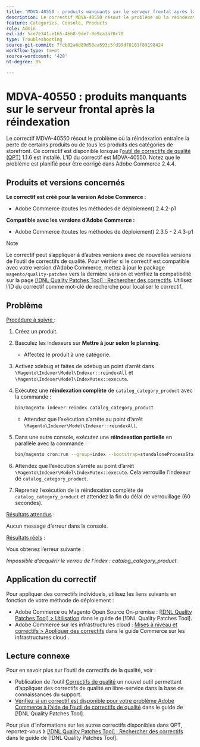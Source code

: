 ```yaml
---
title: 'MDVA-40550 : produits manquants sur le serveur frontal après la réindexation'
description: Le correctif MDVA-40550 résout le problème où la réindexation entraîne la perte de certains produits ou de tous les produits des catégories de storefront. Ce correctif est disponible lorsque l’outil [Outil de correctifs de la qualité (QPT)](https://experienceleague.adobe.com/en/docs/commerce-operations/tools/quality-patches-tool/quality-patches-tool-to-self-serve-quality-patches) 1.1.6 est installé. L’ID du correctif est MDVA-40550. Notez que le problème est planifié pour être corrigé dans Adobe Commerce 2.4.4.
feature: Categories, Console, Products
role: Admin
exl-id: 5ce7e341-e165-4668-9de7-8e9ca3a70c70
type: Troubleshooting
source-git-commit: 7fdb02a6d89d50ea593c5fd99d78101f89198424
workflow-type: tm+mt
source-wordcount: '428'
ht-degree: 0%

---
```


# MDVA-40550 : produits manquants sur le serveur frontal après la réindexation

Le correctif MDVA-40550 résout le problème où la réindexation entraîne la perte de certains produits ou de tous les produits des catégories de storefront. Ce correctif est disponible lorsque l’[outil de correctifs de qualité (QPT)](https://experienceleague.adobe.com/en/docs/commerce-operations/tools/quality-patches-tool/quality-patches-tool-to-self-serve-quality-patches) 1.1.6 est installé. L’ID du correctif est MDVA-40550. Notez que le problème est planifié pour être corrigé dans Adobe Commerce 2.4.4.

## Produits et versions concernés

**Le correctif est créé pour la version Adobe Commerce :**

* Adobe Commerce (toutes les méthodes de déploiement) 2.4.2-p1

**Compatible avec les versions d’Adobe Commerce :**

* Adobe Commerce (toutes les méthodes de déploiement) 2.3.5 - 2.4.3-p1

>[!NOTE]
>
>Le correctif peut s’appliquer à d’autres versions avec de nouvelles versions de l’outil de correctifs de qualité. Pour vérifier si le correctif est compatible avec votre version d’Adobe Commerce, mettez à jour le package `magento/quality-patches` vers la dernière version et vérifiez la compatibilité sur la page [[!DNL Quality Patches Tool] : Rechercher des correctifs](https://experienceleague.adobe.com/en/docs/commerce-operations/tools/quality-patches-tool/quality-patches-tool-to-self-serve-quality-patches). Utilisez l’ID du correctif comme mot-clé de recherche pour localiser le correctif.

## Problème

<u>Procédure à suivre </u> :

1. Créez un produit.
1. Basculez les indexeurs sur **Mettre à jour selon le planning**.
   * Affectez le produit à une catégorie.
1. Activez xdebug et faites de xdebug un point d’arrêt dans `\Magento\Indexer\Model\Indexer::reindexAll` et `\Magento\Indexer\Model\IndexMutex::execute`.
1. Exécutez une **réindexation complète** de `catalog_category_product` avec la commande :

   ```bash
   bin/magento indexer:reindex catalog_category_product
   ```

   * Attendez que l’exécution s’arrête au point d’arrêt `\Magento\Indexer\Model\Indexer::reindexAll`.

1. Dans une autre console, exécutez une **réindexation partielle** en parallèle avec la commande :

   ```bash
   bin/magento cron:run --group=index --bootstrap=standaloneProcessStarted=1
   ```

1. Attendez que l’exécution s’arrête au point d’arrêt `\Magento\Indexer\Model\IndexMutex::execute`. Cela verrouille l’indexeur de `catalog_category_product`.
1. Reprenez l’exécution de la réindexation complète de `catalog_category_product` et attendez la fin du délai de verrouillage (60 secondes).

<u>Résultats attendus</u> :

Aucun message d’erreur dans la console.

<u>Résultats réels</u> :

Vous obtenez l’erreur suivante :

*Impossible d’acquérir le verrou de l’index : catalog_category_product.*

## Application du correctif

Pour appliquer des correctifs individuels, utilisez les liens suivants en fonction de votre méthode de déploiement :

* Adobe Commerce ou Magento Open Source On-premise : [[!DNL Quality Patches Tool] > Utilisation](/help/tools/quality-patches-tool/usage.md) dans le guide de [!DNL Quality Patches Tool].
* Adobe Commerce sur les infrastructures cloud : [Mises à niveau et correctifs > Appliquer des correctifs](https://experienceleague.adobe.com/docs/commerce-cloud-service/user-guide/develop/upgrade/apply-patches.html) dans le guide Commerce sur les infrastructures cloud .

## Lecture connexe

Pour en savoir plus sur l’outil de correctifs de la qualité, voir :

* Publication de l’outil [Correctifs de qualité](https://experienceleague.adobe.com/en/docs/commerce-operations/tools/quality-patches-tool/quality-patches-tool-to-self-serve-quality-patches) un nouvel outil permettant d’appliquer des correctifs de qualité en libre-service dans la base de connaissances du support.
* [Vérifiez si un correctif est disponible pour votre problème Adobe Commerce à l’aide de l’outil de correctifs de qualité](/help/tools/quality-patches-tool/patches-available-in-qpt/check-patch-for-magento-issue-with-magento-quality-patches.md) dans le guide de [!DNL Quality Patches Tool].

Pour plus d’informations sur les autres correctifs disponibles dans QPT, reportez-vous à [[!DNL Quality Patches Tool] : Rechercher des correctifs](https://experienceleague.adobe.com/tools/commerce-quality-patches/index.html) dans le guide de [!DNL Quality Patches Tool].
